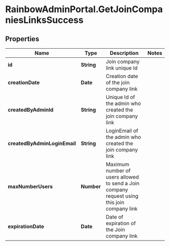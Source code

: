 # RainbowAdminPortal.GetJoinCompaniesLinksSuccess

## Properties

Name | Type | Description | Notes
------------ | ------------- | ------------- | -------------
**id** | **String** | Join company link unique Id | 
**creationDate** | **Date** | Creation date of the join company link | 
**createdByAdminId** | **String** | Unique Id of the admin who created the join company link | 
**createdByAdminLoginEmail** | **String** | LoginEmail of the admin who created the join company link | 
**maxNumberUsers** | **Number** | Maximum number of users allowed to send a Join company request using this join company link | 
**expirationDate** | **Date** | Date of expiration of the Join company link | 


